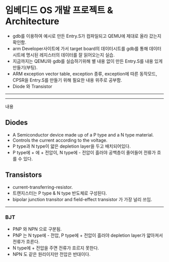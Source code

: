 # 임베디드 OS 개발 프로젝트 &  Architecture
- gdb를 이용하여 예시로 만든 Entry.S가 컴파일되고 QEMU에 제대로 올라 갔는지 확인함.
- arm Developer사이트에 가서 target board의 데이터시트를 gdb를 통해 데이터시트에 명시된 레지스터의 데이터를 잘 읽어오는지 실습.
- 지금까지는 QEMU와 gdb를 실습하기위해 별 내용 없이 만든 Entry.S를 내용 있게 만들기(부팅).
- ARM exception vector table, exception 종류, exception에 따른 동작모드, CPSR을 Entry.S를 만들기 위해 필요한 내용 위주로 공부함.
- Diode 와 Transistor

---
---
내용 
## Diodes
- A Semiconductor device made up of a P type and a N type material.
- Controls the current according to the voltage.
- P type과 N type이 얇은 depletion layer을 두고 배치되어있다. 
- P type에 + 에 + 전압이, N type에 - 전압이 흘러야 공백층이 줄어들어 전류가 흐를 수 있다. 

## Transistors
- current-transferring-resistor.
- 트랜지스터는 P type & N type 반도체로 구성된다. 
- bipolar junction transitor and field-effect transistor 가 가장 널리 쓰임.
---
### BJT
- PNP 와 NPN 으로 구분됨.
- PNP 는 N type에 - 전압, P type에 + 전압이 흘러야 depletion layer가 얇아져서 전류가 흐른다.
- N type에 + 전압을 주면 전류가 흐르지 못한다.
- NPN 도 같은 원리이지만 전압은 반대이다.  
